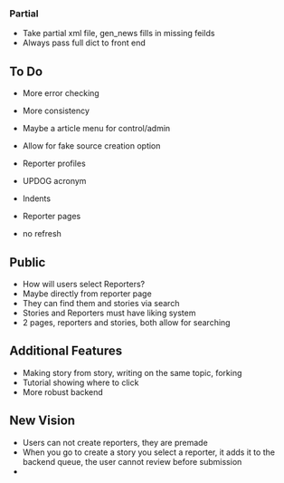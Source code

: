 ### Partial
- Take partial xml file, gen_news fills in missing feilds
- Always pass full dict to front end

## To Do
- More error checking
- More consistency
- Maybe a article menu for control/admin
- Allow for fake source creation option

- Reporter profiles
- UPDOG acronym
- Indents
- Reporter pages
- no refresh

## Public 
- How will users select Reporters?
- Maybe directly from reporter page
- They can find them and stories via search
- Stories and Reporters must have liking system
- 2 pages, reporters and stories, both allow for searching 

## Additional Features
- Making story from story, writing on the same topic, forking
- Tutorial showing where to click
- More robust backend

## New Vision
- Users can not create reporters, they are premade
- When you go to create a story you select a reporter, it adds it to the backend queue, the user cannot review before submission
- 
